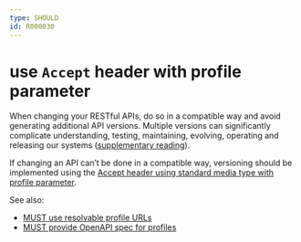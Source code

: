 ```yaml
---
type: SHOULD
id: R000030
---
```


# use `Accept` header with profile parameter

When changing your RESTful APIs, do so in a compatible way and avoid generating additional API versions.
Multiple versions can significantly complicate understanding, testing, maintaining, evolving, operating and releasing our systems ([supplementary reading](http://martinfowler.com/articles/enterpriseREST.html)).

If changing an API can’t be done in a compatible way, versioning should be implemented using the
[Accept header using standard media type with profile parameter](../topics/versioning.md#accept-header-using-standard-media-type-with-profile-parameter).

See also:
* [MUST use resolvable profile URLs](../050_hypermedia/4010_must-use-resolvable-profile-urls.md)
* [MUST provide OpenAPI spec for profiles](../050_hypermedia/4020_must-provide-openapi-spec-for-profiles.md)